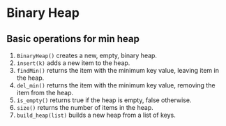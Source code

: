 # Binary Heap

## Basic operations for min heap

1. `BinaryHeap()` creates a new, empty, binary heap.
2. `insert(k)` adds a new item to the heap.
3. `findMin()` returns the item with the minimum key value, leaving item in the heap.
4. `del_min()` returns the item with the minimum key value, removing the item from the heap.
5. `is_empty()` returns true if the heap is empty, false otherwise.
6. `size()` returns the number of items in the heap.
7. `build_heap(list)` builds a new heap from a list of keys.
